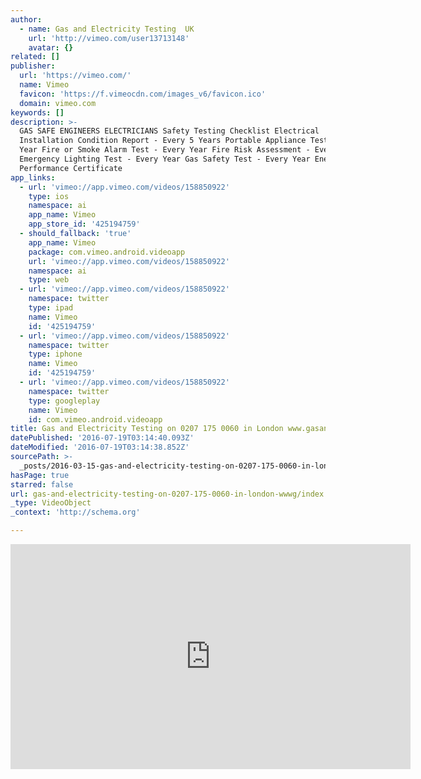 ```yaml
---
author:
  - name: Gas and Electricity Testing  UK
    url: 'http://vimeo.com/user13713148'
    avatar: {}
related: []
publisher:
  url: 'https://vimeo.com/'
  name: Vimeo
  favicon: 'https://f.vimeocdn.com/images_v6/favicon.ico'
  domain: vimeo.com
keywords: []
description: >-
  GAS SAFE ENGINEERS ELECTRICIANS Safety Testing Checklist Electrical
  Installation Condition Report - Every 5 Years Portable Appliance Test - Every
  Year Fire or Smoke Alarm Test - Every Year Fire Risk Assessment - Every Year
  Emergency Lighting Test - Every Year Gas Safety Test - Every Year Energy
  Performance Certificate
app_links:
  - url: 'vimeo://app.vimeo.com/videos/158850922'
    type: ios
    namespace: ai
    app_name: Vimeo
    app_store_id: '425194759'
  - should_fallback: 'true'
    app_name: Vimeo
    package: com.vimeo.android.videoapp
    url: 'vimeo://app.vimeo.com/videos/158850922'
    namespace: ai
    type: web
  - url: 'vimeo://app.vimeo.com/videos/158850922'
    namespace: twitter
    type: ipad
    name: Vimeo
    id: '425194759'
  - url: 'vimeo://app.vimeo.com/videos/158850922'
    namespace: twitter
    type: iphone
    name: Vimeo
    id: '425194759'
  - url: 'vimeo://app.vimeo.com/videos/158850922'
    namespace: twitter
    type: googleplay
    name: Vimeo
    id: com.vimeo.android.videoapp
title: Gas and Electricity Testing on 0207 175 0060 in London www.gasandelec.com
datePublished: '2016-07-19T03:14:40.093Z'
dateModified: '2016-07-19T03:14:38.852Z'
sourcePath: >-
  _posts/2016-03-15-gas-and-electricity-testing-on-0207-175-0060-in-london-wwwg.md
hasPage: true
starred: false
url: gas-and-electricity-testing-on-0207-175-0060-in-london-wwwg/index.html
_type: VideoObject
_context: 'http://schema.org'

---
```

<iframe src="https://cdn.embedly.com/widgets/media.html?src=https%3A%2F%2Fplayer.vimeo.com%2Fvideo%2F158850922&amp;url=https%3A%2F%2Fvimeo.com%2F158850922&amp;image=http%3A%2F%2Fi.vimeocdn.com%2Fvideo%2F560449643_640.jpg&amp;key=b7d04c9b404c499eba89ee7072e1c4f7&amp;type=text%2Fhtml&amp;schema=vimeo" width="640" height="360" scrolling="no" frameborder="0" allowfullscreen="allowfullscreen" style=""></iframe>